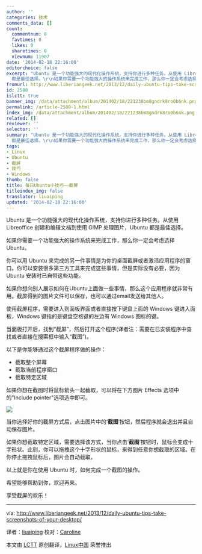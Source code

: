 ```yaml
---
author: ''
categories: 技术
comments_data: []
count:
  commentnum: 0
  favtimes: 0
  likes: 0
  sharetimes: 0
  viewnum: 11907
date: '2014-02-18 22:16:00'
editorchoice: false
excerpt: "Ubuntu 是一个功能强大的现代化操作系统，支持你进行多种任务。从使用 Libreoffice 创建和编辑文档到使用 GIMP 处理图片，Ubuntu
  都是最佳选择。\r\n如果你需要一个功能强大的操作系统来完成工作，那么你一定会考虑选择 ..."
fromurl: http://www.liberiangeek.net/2013/12/daily-ubuntu-tips-take-screenshots-of-your-desktop/
id: 2580
islctt: true
banner_img: /data/attachment/album/201402/18/221238bm8gndrk8ro0b6nk.png
permalink: /article-2580-1.html
index_img: /data/attachment/album/201402/18/221238bm8gndrk8ro0b6nk.png.thumb.jpg
related: []
reviewer: ''
selector: ''
summary: "Ubuntu 是一个功能强大的现代化操作系统，支持你进行多种任务。从使用 Libreoffice 创建和编辑文档到使用 GIMP 处理图片，Ubuntu
  都是最佳选择。\r\n如果你需要一个功能强大的操作系统来完成工作，那么你一定会考虑选择 ..."
tags:
- Linux
- Ubuntu
- 截屏
- 技巧
- Windows
thumb: false
title: 每日Ubuntu小技巧——截屏
titleindex_img: false
translator: liuaiping
updated: '2014-02-18 22:16:00'
---
```


Ubuntu 是一个功能强大的现代化操作系统，支持你进行多种任务。从使用 Libreoffice 创建和编辑文档到使用 GIMP 处理图片，Ubuntu 都是最佳选择。


如果你需要一个功能强大的操作系统来完成工作，那么你一定会考虑选择 Ubuntu。


你可以用 Ubuntu 来完成的另一件事情是为你的桌面截屏或者激活应用程序的窗口。你可以安装很多第三方工具来完成这些事情，但是实际没有必要，因为 Ubuntu 安装时已自带这些功能。


如果你想向别人展示如何在Ubuntu上面做一些事情，那么这个应用程序就非常有用。截屏得到的图片文件可以保存，也可以通过email发送给其他人。


使用截屏程序，需要进入到面板界面或者直接按下键盘上面的 Windows 键进入面板，Windows 键指的是键盘空格键的左边有 Windows 图标的键。


当面板打开后，找到“截屏”，然后打开这个程序(译者注：需要在已安装程序中查找或者直接在搜索框中输入“截图”)。


以下是你能够通过这个截屏程序做的操作：


* 截取整个屏幕
* 截取当前程序窗口
* 截取特定区域


如果你想在截图时将鼠标箭头一起截取，可以将在下方图片 Effects 选项中的"Include pointer"选项选中即可。


![](/data/attachment/album/201402/18/221238bm8gndrk8ro0b6nk.png)


当你选择好你的截屏方式后，点击图片中的‘**截图**’按钮，然后程序就会退出并且自动保存图片。


如果你想截取特定区域，需要选择该方式，当你点击‘**截图**’按钮时，鼠标会变成十字形状。此刻，你可以拖拽这个十字形状的鼠标，来得到任意你想截取的区域。在你停止拖拽鼠标后，图片会自动截取。


以上就是你在使用 Ubuntu 时，如何完成一个截图的操作。


希望能够帮助到你，欢迎再来。


享受截屏的欢乐！




---


via: <http://www.liberiangeek.net/2013/12/daily-ubuntu-tips-take-screenshots-of-your-desktop/>


译者：[liuaiping](https://github.com/liuaiping) 校对：[Caroline](https://github.com/carolinewuyan)


本文由 [LCTT](https://github.com/LCTT/TranslateProject) 原创翻译，[Linux中国](http://linux.cn/) 荣誉推出